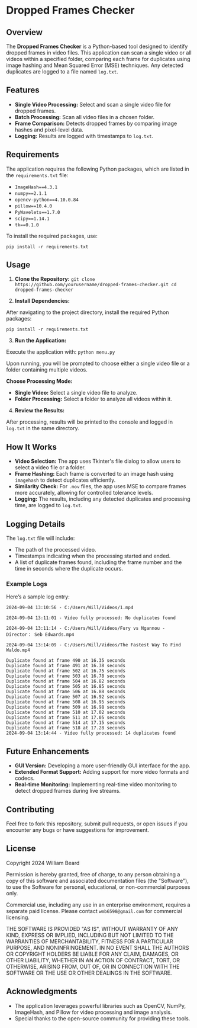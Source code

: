 # Dropped Frames Checker

## Overview

The **Dropped Frames Checker** is a Python-based tool designed to identify dropped frames in video files. This application can scan a single video or all videos within a specified folder, comparing each frame for duplicates using image hashing and Mean Squared Error (MSE) techniques. Any detected duplicates are logged to a file named `log.txt`.

## Features

- **Single Video Processing:** Select and scan a single video file for dropped frames.
- **Batch Processing:** Scan all video files in a chosen folder.
- **Frame Comparison:** Detects dropped frames by comparing image hashes and pixel-level data.
- **Logging:** Results are logged with timestamps to `log.txt`.

## Requirements

The application requires the following Python packages, which are listed in the `requirements.txt` file:

- `ImageHash==4.3.1`
- `numpy==2.1.1`
- `opencv-python==4.10.0.84`
- `pillow==10.4.0`
- `PyWavelets==1.7.0`
- `scipy==1.14.1`
- `tk==0.1.0`

To install the required packages, use:

`pip install -r requirements.txt`


## Usage

1. **Clone the Repository:**
`git clone https://github.com/yourusername/dropped-frames-checker.git cd dropped-frames-checker`


2. **Install Dependencies:**

After navigating to the project directory, install the required Python packages:

`pip install -r requirements.txt`


3. **Run the Application:**

Execute the application with:
`python menu.py`


Upon running, you will be prompted to choose either a single video file or a folder containing multiple videos.

**Choose Processing Mode:**
- **Single Video:** Select a single video file to analyze.
- **Folder Processing:** Select a folder to analyze all videos within it.

4. **Review the Results:**

After processing, results will be printed to the console and logged in `log.txt` in the same directory.

## How It Works

- **Video Selection:** The app uses Tkinter's file dialog to allow users to select a video file or a folder.
- **Frame Hashing:** Each frame is converted to an image hash using `imagehash` to detect duplicates efficiently.
- **Similarity Check:** For `.mov` files, the app uses MSE to compare frames more accurately, allowing for controlled tolerance levels.
- **Logging:** The results, including any detected duplicates and processing time, are logged to `log.txt`.

## Logging Details

The `log.txt` file will include:

- The path of the processed video.
- Timestamps indicating when the processing started and ended.
- A list of duplicate frames found, including the frame number and the time in seconds where the duplicate occurs.

### Example Logs

Here’s a sample log entry:

```
2024-09-04 13:10:56 - C:/Users/Will/Videos/1.mp4

2024-09-04 13:11:01 - Video fully processed: No duplicates found 

2024-09-04 13:11:14 - C:/Users/Will/Videos/Fury vs Ngannou - Director： Seb Edwards.mp4

2024-09-04 13:14:09 - C:/Users/Will/Videos/The Fastest Way To Find Waldo.mp4

Duplicate found at frame 490 at 16.35 seconds
Duplicate found at frame 491 at 16.38 seconds
Duplicate found at frame 502 at 16.75 seconds
Duplicate found at frame 503 at 16.78 seconds
Duplicate found at frame 504 at 16.82 seconds
Duplicate found at frame 505 at 16.85 seconds
Duplicate found at frame 506 at 16.88 seconds
Duplicate found at frame 507 at 16.92 seconds
Duplicate found at frame 508 at 16.95 seconds
Duplicate found at frame 509 at 16.98 seconds
Duplicate found at frame 510 at 17.02 seconds
Duplicate found at frame 511 at 17.05 seconds
Duplicate found at frame 514 at 17.15 seconds
Duplicate found at frame 518 at 17.28 seconds
2024-09-04 13:14:44 - Video fully processed: 14 duplicates found
```


## Future Enhancements

- **GUI Version:** Developing a more user-friendly GUI interface for the app.
- **Extended Format Support:** Adding support for more video formats and codecs.
- **Real-time Monitoring:** Implementing real-time video monitoring to detect dropped frames during live streams.

## Contributing

Feel free to fork this repository, submit pull requests, or open issues if you encounter any bugs or have suggestions for improvement.

## License

Copyright 2024 William Beard

Permission is hereby granted, free of charge, to any person obtaining a copy of this software and associated documentation files (the "Software"), to use the Software for personal, educational, or non-commercial purposes only.

Commercial use, including any use in an enterprise environment, requires a separate paid license. Please contact `wmb6598@gmail.com` for commercial licensing.

THE SOFTWARE IS PROVIDED "AS IS", WITHOUT WARRANTY OF ANY KIND, EXPRESS OR IMPLIED, INCLUDING BUT NOT LIMITED TO THE WARRANTIES OF MERCHANTABILITY, FITNESS FOR A PARTICULAR PURPOSE, AND NONINFRINGEMENT. IN NO EVENT SHALL THE AUTHORS OR COPYRIGHT HOLDERS BE LIABLE FOR ANY CLAIM, DAMAGES, OR OTHER LIABILITY, WHETHER IN AN ACTION OF CONTRACT, TORT, OR OTHERWISE, ARISING FROM, OUT OF, OR IN CONNECTION WITH THE SOFTWARE OR THE USE OR OTHER DEALINGS IN THE SOFTWARE.

## Acknowledgments

- The application leverages powerful libraries such as OpenCV, NumPy, ImageHash, and Pillow for video processing and image analysis.
- Special thanks to the open-source community for providing these tools.
